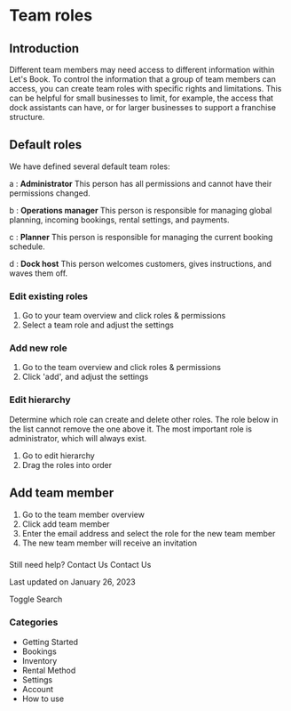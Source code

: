 Team roles
==========

Introduction
------------

Different team members may need access to different information within Let's Book. To control the information that a group of team members can access, you can create team roles with specific rights and limitations. This can be helpful for small businesses to limit, for example, the access that dock assistants can have, or for larger businesses to support a franchise structure.

Default roles
-------------

We have defined several default team roles:

a
:   **Administrator** This person has all permissions and cannot have their permissions changed.

b
:   **Operations manager** This person is responsible for managing global planning, incoming bookings, rental settings, and payments.

c
:   **Planner** This person is responsible for managing the current booking schedule.

d
:   **Dock host** This person welcomes customers, gives instructions, and waves them off.

### Edit existing roles

1. Go to your team overview and click roles & permissions
2. Select a team role and adjust the settings

### Add new role

1. Go to the team overview and click roles & permissions
2. Click 'add', and adjust the settings

### 

### Edit hierarchy

Determine which role can create and delete other roles. The role below in the list cannot remove the one above it. The most important role is administrator, which will always exist.

1. Go to edit hierarchy
2. Drag the roles into order

Add team member
---------------

1. Go to the team member overview
2. Click add team member
3. Enter the email address and select the role for the new team member
4. The new team member will receive an invitation

###

Still need help?
Contact Us
Contact Us

Last updated on January 26, 2023






Toggle Search

### Categories

* Getting Started
* Bookings
* Inventory
* Rental Method
* Settings
* Account
* How to use